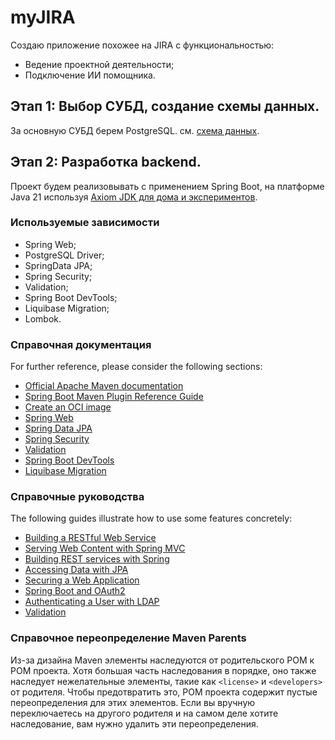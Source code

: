 # myJIRA
Создаю приложение похожее на JIRA с функциональностью:
- Ведение проектной деятельности;
- Подключение ИИ помощника.

## Этап 1: Выбор СУБД, создание схемы данных.
За основную СУБД берем PostgreSQL.
см. [схема данных](./data-scheme/myJIRA.sql).

## Этап 2: Разработка backend.
Проект будем реализовывать с применением Spring Boot, на платформе Java 21 используя [Axiom JDK для дома и экспериментов](https://axiomjdk.ru/pages/downloads/).

### Используемые зависимости
- Spring Web;
- PostgreSQL Driver;
- SpringData JPA;
- Spring Security;
- Validation;
- Spring Boot DevTools;
- Liquibase Migration;
- Lombok.

### Справочная документация
For further reference, please consider the following sections:

* [Official Apache Maven documentation](https://maven.apache.org/guides/index.html)
* [Spring Boot Maven Plugin Reference Guide](https://docs.spring.io/spring-boot/3.5.0/maven-plugin)
* [Create an OCI image](https://docs.spring.io/spring-boot/3.5.0/maven-plugin/build-image.html)
* [Spring Web](https://docs.spring.io/spring-boot/3.5.0/reference/web/servlet.html)
* [Spring Data JPA](https://docs.spring.io/spring-boot/3.5.0/reference/data/sql.html#data.sql.jpa-and-spring-data)
* [Spring Security](https://docs.spring.io/spring-boot/3.5.0/reference/web/spring-security.html)
* [Validation](https://docs.spring.io/spring-boot/3.5.0/reference/io/validation.html)
* [Spring Boot DevTools](https://docs.spring.io/spring-boot/3.5.0/reference/using/devtools.html)
* [Liquibase Migration](https://docs.spring.io/spring-boot/3.5.0/how-to/data-initialization.html#howto.data-initialization.migration-tool.liquibase)

### Справочные руководства
The following guides illustrate how to use some features concretely:

* [Building a RESTful Web Service](https://spring.io/guides/gs/rest-service/)
* [Serving Web Content with Spring MVC](https://spring.io/guides/gs/serving-web-content/)
* [Building REST services with Spring](https://spring.io/guides/tutorials/rest/)
* [Accessing Data with JPA](https://spring.io/guides/gs/accessing-data-jpa/)
* [Securing a Web Application](https://spring.io/guides/gs/securing-web/)
* [Spring Boot and OAuth2](https://spring.io/guides/tutorials/spring-boot-oauth2/)
* [Authenticating a User with LDAP](https://spring.io/guides/gs/authenticating-ldap/)
* [Validation](https://spring.io/guides/gs/validating-form-input/)

### Справочное переопределение Maven Parents
Из-за дизайна Maven элементы наследуются от родительского POM к POM проекта.
Хотя большая часть наследования в порядке, оно также наследует нежелательные элементы, такие как `<license>` и `<developers>` от родителя.
Чтобы предотвратить это, POM проекта содержит пустые переопределения для этих элементов.
Если вы вручную переключаетесь на другого родителя и на самом деле хотите наследование, вам нужно удалить эти переопределения.
